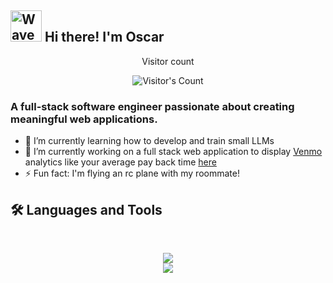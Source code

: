 ## <img src="https://raw.githubusercontent.com/MartinHeinz/MartinHeinz/master/wave.gif" alt="Wave" width="50"/> Hi there! I'm Oscar

<div align="center"> 
  <p>Visitor count</p>
  <img src="https://profile-counter.glitch.me/oscarlk/count.svg" alt="Visitor's Count" />
</div>

### A full-stack software engineer passionate about creating meaningful web applications.

- 🌱 I’m currently learning how to develop and train small LLMs
- 🔨 I’m currently working on a full stack web application to display [Venmo](https://venmo.com/) analytics like your average pay back time [here](https://github.com/oscarlk/venmoProject)
- ⚡  Fun fact: I'm flying an rc plane with my roommate!

## 🛠️ Languages and Tools
<br>

<p align="center">
  <img src="https://skillicons.dev/icons?i=python,javascript,cpp,swift,java,html,css" />
  <br/>
  <img src="https://skillicons.dev/icons?i=react,flask,materialui,figma,git,docker,prometheus,grafana" />
</p>




<!--
**oscarlk/oscarlk** is a ✨ _special_ ✨ repository because its `README.md` (this file) appears on your GitHub profile.

Here are some ideas to get you started:

- 🔭 I’m currently working on ...
- 🌱 I’m currently learning ...
- 👯 I’m looking to collaborate on ...
- 🤔 I’m looking for help with ...
- 💬 Ask me about ...
- 📫 How to reach me: ...
- 😄 Pronouns: ...
- ⚡ Fun fact: ...
-->
